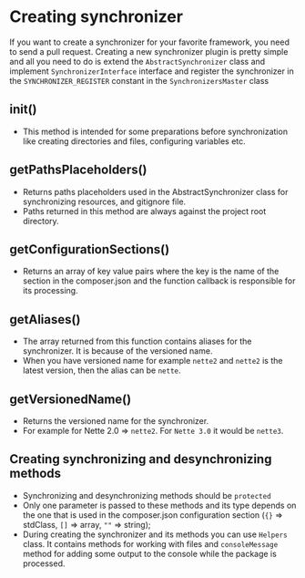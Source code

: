 # Creating synchronizer
If you want to create a synchronizer for your favorite framework, you need to send a pull request.
Creating a new synchronizer plugin is pretty simple and all you need to do is
extend the `AbstractSynchronizer` class and implement `SynchronizerInterface` interface and register the
synchronizer in the `SYNCHRONIZER_REGISTER` constant in the `SynchronizersMaster` class

## init()
- This method is intended for some preparations before synchronization like
creating directories and files, configuring variables etc.

## getPathsPlaceholders()
- Returns paths placeholders used in the AbstractSynchronizer class for synchronizing resources,
and gitignore file.
- Paths returned in this method are always against the project root directory.

## getConfigurationSections()
- Returns an array of key value pairs where the key is the name of the section in the composer.json and
the function callback is responsible for its processing.

## getAliases()
- The array returned from this function contains aliases for the synchronizer. It is because of the versioned name.
- When you have versioned name for example `nette2` and `nette2` is the latest version, then the alias can be `nette`.

## getVersionedName()
- Returns the versioned name for the synchronizer.
- For example for Nette 2.0 => `nette2`. For `Nette 3.0` it would be `nette3`.

## Creating synchronizing and desynchronizing methods
- Synchronizing and desynchronizing methods should be `protected`
- Only one parameter is passed to these methods and its type depends on the one that is used in the composer.json
configuration section (`{}` => stdClass, `[]` => array, `""` => string);
- During creating the synchronizer and its methods you can use `Helpers` class. It contains methods
for working with files and `consoleMessage` method for adding some output to the console while the package is processed.

